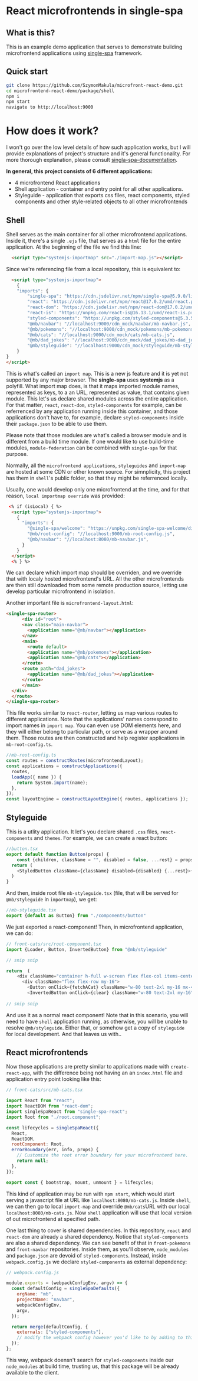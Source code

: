 # React microfrontends in single-spa

## What is this?
This is an example demo application that serves to demonstrate building microfrontend applications using [single-spa](https://single-spa.js.org/) framework.

## Quick start

```bash
git clone https://github.com/SzymonMakula/microfront-react-demo.git
cd microfrontend-react-demo/package/shell
npm i
npm start
navigate to http://localhost:9000
```

# How does it work?

I won't go over the low level details of how such application works, but I will provide explanations of project's structure and it's general functionality.
For more thorough explanation, please consult [singla-spa-documentation](https://single-spa.js.org/docs/getting-started-overview).

**In general, this project consists of 6 different applications:**
- 4 microfrontend React applications
- Shell application - container and entry point for all other applications.
- Styleguide - application that exports css files, react components, styled components and other style-related objects to all other microfrontends

## Shell

Shell serves as the main container for all other microfrontend applications. Inside it, there's a single `.ejs` file, that serves as a `html` file for
the entire application. At the beginning of the file we find this line:

```html
  <script type="systemjs-importmap" src="./import-map.js"></script>
```
Since we're referencing file from a local repository, this is equivalent to:

```html
  <script type="systemjs-importmap">
    {
    "imports": {
        "single-spa": "https://cdn.jsdelivr.net/npm/single-spa@5.9.0/lib/system/single-spa.min.js",
        "react": "https://cdn.jsdelivr.net/npm/react@17.0.2/umd/react.production.min.js",
        "react-dom": "https://cdn.jsdelivr.net/npm/react-dom@17.0.2/umd/react-dom.production.min.js",
        "react-is": "https://unpkg.com/react-is@16.13.1/umd/react-is.production.min.js",
        "styled-components": "https://unpkg.com/styled-components@5.3.5/dist/styled-components.min.js",
        "@mb/navbar": "//localhost:9000/cdn_mock/navbar/mb-navbar.js",
        "@mb/pokemons": "//localhost:9000/cdn_mock/pokemons/mb-pokemons.js",
        "@mb/cats": "//localhost:9000/cdn_mock/cats/mb-cats.js",
        "@mb/dad_jokes": "//localhost:9000/cdn_mock/dad_jokes/mb-dad_jokes.js",
        "@mb/styleguide": "//localhost:9000/cdn_mock/styleguide/mb-styleguide.js"
    }
}
</script>
```
This is what's called an `import map`. This is a new js feature and it is yet not supported by any major browser. The **single-spa** uses **systemjs**
as a polyfill. What import map does, is that it maps imported module names, represented as keys, to a an URL, represented as value, that contains
given module. This let's us declare shared modules across the entire application. For that matter, `react`, `react-dom`, `styled-components` for example,
can be referrenced by any application running inside this container, and those applications don't have to, for example, declare `styled-components` inside
their `package.json` to be able to use them.

Please note that those modules are what's called a browser module and is different from a build time module. If one would like to use build-time modules,
`module-federation` can be combined with `single-spa` for that purpose.

Normally, all the `microfrontend applications`, `styleguides` and `import-map` are hosted at some CDN or other known source. For simnplicity, 
this project has them in `shell`'s public folder, so that they might be referrenced locally.

Usually, one would develop only one microfrontend at the time, and for that reason, `local importmap override` was provided:
```html
 <% if (isLocal) { %>
  <script type="systemjs-importmap">
    {
      "imports": {
        "@single-spa/welcome": "https://unpkg.com/single-spa-welcome/dist/single-spa-welcome.js",
        "@mb/root-config": "//localhost:9000/mb-root-config.js",
        "@mb/navbar": "//localhost:8080/mb-navbar.js",
      }
    }
  </script>
  <% } %>
```
We can declare which import map should be overriden, and we override that with localy hosted microfrontend's URL. All the other microfrontends
are then still downloaded from some remote production source, letting use develop particular microfrontend in isolation.

Another important file is `microfrontend-layout.html`:

```html
<single-spa-router>
      <div id="root">
      <nav class="main-navbar">
        <application name="@mb/navbar"></application>
      </nav>
      <main>
        <route default>
        <application name="@mb/pokemons"></application>
        <application name="@mb/cats"></application>
      </route>
      <route path="dad_jokes">
        <application name="@mb/dad_jokes"></application>
      </route>
      </main>
  </div>
  </route>
</single-spa-router>
```
This file works similar to `react-router`, letting us map various routes to different applications. Note that the applications' names correspond
to import names in `import map`. You can even use DOM elements here, and they will either belong to particular path, or serve as a wrapper around them.
Those routes are then constructed and help register applications in `mb-root-config.ts`. 

```js
//mb-root-config.ts
const routes = constructRoutes(microfrontendLayout);
const applications = constructApplications({
  routes,
  loadApp({ name }) {
    return System.import(name);
  },
});
const layoutEngine = constructLayoutEngine({ routes, applications });
```
## Styleguide
This is a utlity application. It let's you declare shared `.css` files, `react-components` and `themes`. For example, we can create a react button:

```js
//button.tsx
export default function Button(props) {
    const {children, className = "", disabled = false, ...rest} = props
  return (
    <StyledButton className={className} disabled={disabled} {...rest}>{children}</StyledButton>
  )
}
```
And then, inside root file `mb-styleguide.tsx` (file, that will be served for `@mb/styleguide` in `importmap`), we get:
```js
//mb-styleguide.tsx
export {default as Button} from "./components/button"
```
We just exported a react-component! Then, in microfrontend application, we can do:
```js
// front-cats/src/root-component.tsx
import {Loader, Button, InvertedButton} from "@mb/styleguide"

// snip snip

return  (
    <div className="container h-full w-screen flex flex-col items-center justify-start">
      <div className="flex flex-row my-16">
        <Button onClick={fetchACat} className="w-80 text-2xl my-16 mx-4" >Fetch a cat</Button>
        <InvertedButton onClick={clear} className="w-80 text-2xl my-16" >Clear</InvertedButton>
        
// snip snip
```
And use it as a normal react component! Note that in this scenario, you will need to have `shell` application running, as otherwise, you will be unable
to resolve `@mb/styleguide`. Either that, or somehow get a copy of `styleguide` for local development. And that leaves us with..

## React microfrontends

Now those applications are pretty similar to applications made with `create-react-app`, with the difference being not having an an `index.html` file
and application entry point looking like this:
```js
// front-cats/src/mb-cats.tsx

import React from "react";
import ReactDOM from "react-dom";
import singleSpaReact from "single-spa-react";
import Root from "./root.component";

const lifecycles = singleSpaReact({
  React,
  ReactDOM,
  rootComponent: Root,
  errorBoundary(err, info, props) {
    // Customize the root error boundary for your microfrontend here.
    return null;
  },
});

export const { bootstrap, mount, unmount } = lifecycles;
```
This kind of application may be run with `npm start`, which would start serving a javascript file at URL like `localhost:8080/mb-cats.js`.
Inside `shell`, we can then go to local `import-map` and override `@mb/cats`URL with our local `localhost:8080/mb-cats.js`. Now `shell` application
will use that local version of out microfrontend at specified path.

One last thing to cover is shared dependencies. In this repository, `react` and `react-dom` are already a shared dependency. Notice that `styled-components`
are also a shared dependency. We can see benefit of that in `front-pokemons` and `front-navbar` repositories. Inside them, as you'll observe,
`node_modules` and `package.json` are devoid of `styled-components`. Instead, inside `webpack.config.js` we declare `styled-components` as external
dependency:
```js
// webpack.config.js

module.exports = (webpackConfigEnv, argv) => {
  const defaultConfig = singleSpaDefaults({
    orgName: "mb",
    projectName: "navbar",
    webpackConfigEnv,
    argv,
  });

  return merge(defaultConfig, {
    externals: ["styled-components"],
    // modify the webpack config however you'd like to by adding to this object
  });
};
```
This way, webpack doensn't search for `styled-components` inside our `node_modules` at build time, trusting us, that this package will be already
available to the client.




